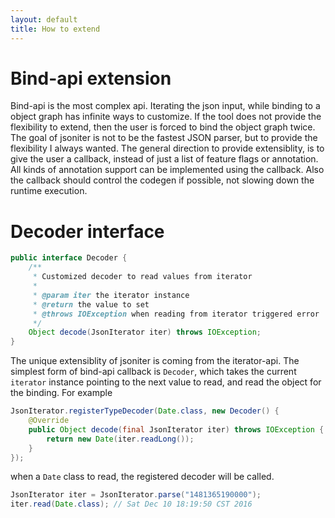 ```yaml
---
layout: default
title: How to extend
---
```


# Bind-api extension

Bind-api is the most complex api. Iterating the json input, while binding to a object graph has infinite ways to customize. 
If the tool does not provide the flexibility to extend, then the user is forced to bind the object graph twice.
The goal of jsoniter is not to be the fastest JSON parser, but to provide the flexibility I always wanted.
The general direction to provide extensiblity, is to give the user a callback, instead of just a list of feature flags or annotation.
All kinds of annotation support can be implemented using the callback. Also the callback should control the codegen if possible, not 
slowing down the runtime execution.

# Decoder interface

```java
public interface Decoder {
    /**
     * Customized decoder to read values from iterator
     *
     * @param iter the iterator instance
     * @return the value to set
     * @throws IOException when reading from iterator triggered error
     */
    Object decode(JsonIterator iter) throws IOException;
}
```

The unique extensiblity of jsoniter is coming from the iterator-api. The simplest form of bind-api callback is `Decoder`, which takes the current `iterator` instance pointing to the next value to read, and read the object for the binding. For example

```java
JsonIterator.registerTypeDecoder(Date.class, new Decoder() {
    @Override
    public Object decode(final JsonIterator iter) throws IOException {
        return new Date(iter.readLong());
    }
});
```

when a `Date` class to read, the registered decoder will be called. 

```java
JsonIterator iter = JsonIterator.parse("1481365190000");
iter.read(Date.class); // Sat Dec 10 18:19:50 CST 2016
```
